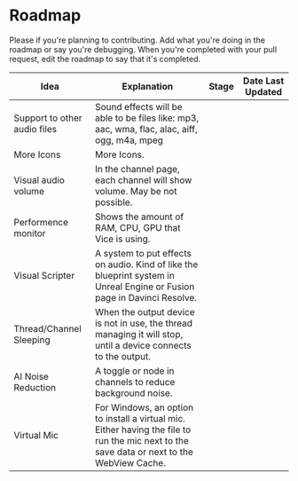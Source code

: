 # Roadmap

Please if you're planning to contributing. Add what you're doing in the roadmap or say you're debugging. When you're completed with your pull request, edit the roadmap to say that it's completed.

|Idea|Explanation|Stage|Date Last Updated|
|----|-----|----|-----|
|Support to other audio files|Sound effects will be able to be files like: mp3, aac, wma, flac, alac, aiff, ogg, m4a, mpeg|
|More Icons|More Icons.|
|Visual audio volume|In the channel page, each channel will show volume. May be not possible.|
|Performence monitor|Shows the amount of RAM, CPU, GPU that Vice is using.|
|Visual Scripter|A system to put effects on audio. Kind of like the blueprint system in Unreal Engine or Fusion page in Davinci Resolve.|
|Thread/Channel Sleeping|When the output device is not in use, the thread managing it will stop, until a device connects to the output.|
|AI Noise Reduction|A toggle or node in channels to reduce background noise.|
|Virtual Mic|For Windows, an option to install a virtual mic. Either having the file to run the mic next to the save data or next to the WebView Cache.|